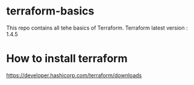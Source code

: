# terraform-basics

This repo contains all tehe basics of Terraform.
Terraform latest version : 1.4.5

# How to install terraform

https://developer.hashicorp.com/terraform/downloads

